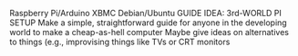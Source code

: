 Raspberry Pi/Arduino
  XBMC
  Debian/Ubuntu
  GUIDE IDEA: 3rd-WORLD PI SETUP
    Make a simple, straightforward guide for anyone in the developing world to make a cheap-as-hell computer
    Maybe give ideas on alternatives to things (e.g., improvising things like TVs or CRT monitors
